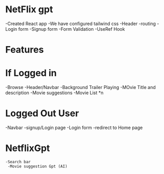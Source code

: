 # NetFlix gpt
-Created React app
-We have configured tailwind css
-Header
-routing
-Login form 
-Signup form
-Form Validation
-UseRef Hook

# Features
# If Logged in 
-Browse
   -Header/Navbar
    -Background Trailer Playing
     -MOvie Title and description 
      -Movie suggestions
       -Movie List *n 

# Logged Out User
-Navbar 
 -signup/Login page
  -Login form
   -redirect to Home page 

# NetflixGpt
    -Search bar 
     -Movie suggestion Gpt (AI)

